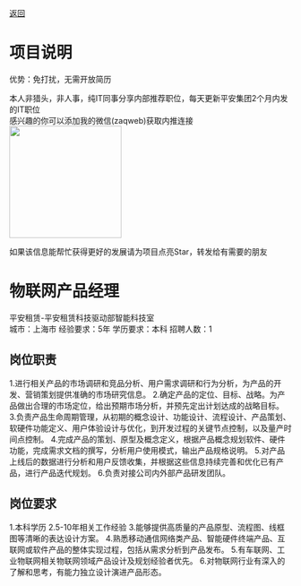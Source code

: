 [返回](../)

# 项目说明

优势：免打扰，无需开放简历

本人非猎头，非人事，纯IT同事分享内部推荐职位，每天更新平安集团2个月内发的IT职位  
感兴趣的你可以添加我的微信(zaqweb)获取内推连接  
<img src="https://github.com/zaqweb/PA-IT-JOBS/blob/master/WechatICode.jpeg"  height="200" width="200">

如果该信息能帮忙获得更好的发展请为项目点亮Star，转发给有需要的朋友

# 物联网产品经理
平安租赁-平安租赁科技驱动部智能科技室  
城市：上海市 经验要求：5年 学历要求：本科  招聘人数：1

## 岗位职责
1.进行相关产品的市场调研和竞品分析、用户需求调研和行为分析，为产品的开发、营销策划提供准确的市场研究信息。
2.确定产品的定位、目标、战略。为产品做出合理的市场定位，给出预期市场分析，并预先定出计划达成的战略目标。
3.负责产品生命周期管理，从初期的概念设计、功能设计、流程设计、产品策划、软硬件功能定义、用户体验设计与优化，到开发过程的关键节点控制，以及量产时间点控制。
4.完成产品的策划、原型及概念定义，根据产品概念规划软件、硬件功能，完成需求文档的撰写，分析用户使用模式，输出产品规格说明。
5.对产品上线后的数据进行分析和用户反馈收集，并根据这些信息持续完善和优化已有产品，进行产品迭代规划。
6.负责对接公司内外部产品研发团队。

## 岗位要求
1.本科学历
2.5-10年相关工作经验
3.能够提供高质量的产品原型、流程图、线框图等清晰的表达设计方案。
4.熟悉移动通信网络类产品、智能硬件终端产品、互联网或软件产品的整体实现过程，包括从需求分析到产品发布。
5.有车联网、工业物联网相关物联网领域产品设计及规划经验者优先。
6.对物联网行业有深入的了解和思考，有能力独立设计演进产品形态。




